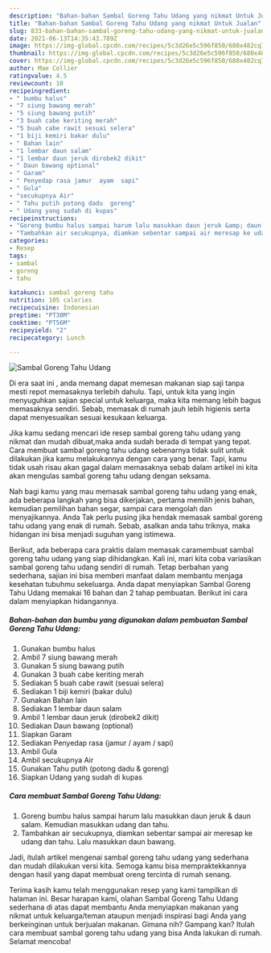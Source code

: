 ```yaml
---
description: "Bahan-bahan Sambal Goreng Tahu Udang yang nikmat Untuk Jualan"
title: "Bahan-bahan Sambal Goreng Tahu Udang yang nikmat Untuk Jualan"
slug: 833-bahan-bahan-sambal-goreng-tahu-udang-yang-nikmat-untuk-jualan
date: 2021-06-13T14:35:43.789Z
image: https://img-global.cpcdn.com/recipes/5c3d26e5c596f850/680x482cq70/sambal-goreng-tahu-udang-foto-resep-utama.jpg
thumbnail: https://img-global.cpcdn.com/recipes/5c3d26e5c596f850/680x482cq70/sambal-goreng-tahu-udang-foto-resep-utama.jpg
cover: https://img-global.cpcdn.com/recipes/5c3d26e5c596f850/680x482cq70/sambal-goreng-tahu-udang-foto-resep-utama.jpg
author: Mae Collier
ratingvalue: 4.5
reviewcount: 10
recipeingredient:
- " bumbu halus"
- "7 siung bawang merah"
- "5 siung bawang putih"
- "3 buah cabe keriting merah"
- "5 buah cabe rawit sesuai selera"
- "1 biji kemiri bakar dulu"
- " Bahan lain"
- "1 lembar daun salam"
- "1 lembar daun jeruk dirobek2 dikit"
- " Daun bawang optional"
- " Garam"
- " Penyedap rasa jamur  ayam  sapi"
- " Gula"
- "secukupnya Air"
- " Tahu putih potong dadu  goreng"
- " Udang yang sudah di kupas"
recipeinstructions:
- "Goreng bumbu halus sampai harum lalu masukkan daun jeruk &amp; daun salam. Kemudian masukkan udang dan tahu."
- "Tambahkan air secukupnya, diamkan sebentar sampai air meresap ke udang dan tahu. Lalu masukkan daun bawang."
categories:
- Resep
tags:
- sambal
- goreng
- tahu

katakunci: sambal goreng tahu 
nutrition: 105 calories
recipecuisine: Indonesian
preptime: "PT30M"
cooktime: "PT56M"
recipeyield: "2"
recipecategory: Lunch

---
```



![Sambal Goreng Tahu Udang](https://img-global.cpcdn.com/recipes/5c3d26e5c596f850/680x482cq70/sambal-goreng-tahu-udang-foto-resep-utama.jpg)

Di era  saat ini , anda memang dapat memesan makanan siap saji tanpa mesti repot memasaknya terlebih dahulu. Tapi, untuk kita yang ingin menyuguhkan sajian special untuk keluarga, maka kita memang lebih bagus memasaknya sendiri. Sebab, memasak di rumah jauh lebih higienis serta dapat menyesuaikan sesuai kesukaan keluarga.

Jika kamu sedang mencari ide resep sambal goreng tahu udang yang nikmat dan mudah dibuat,maka anda sudah berada di tempat yang tepat. Cara membuat sambal goreng tahu udang  sebenarnya tidak sulit untuk dilakukan jika kamu melakukannya dengan cara yang benar. Tapi, kamu tidak usah risau akan gagal dalam memasaknya 
sebab dalam artikel ini kita akan mengulas sambal goreng tahu udang dengan seksama.  



Nah bagi kamu yang mau memasak sambal goreng tahu udang yang enak, ada beberapa langkah yang bisa dikerjakan, pertama memilih jenis bahan, kemudian pemilihan bahan segar, sampai cara mengolah dan menyajikannya. Anda Tak perlu pusing jika hendak memasak sambal goreng tahu udang yang enak di rumah. Sebab, asalkan anda  tahu triknya, maka hidangan ini bisa menjadi suguhan yang istimewa.

Berikut, ada beberapa cara praktis  dalam memasak caramembuat sambal goreng tahu udang yang siap dihidangkan. Kali ini, mari kita coba variasikan sambal goreng tahu udang sendiri di rumah. Tetap berbahan yang sederhana, sajian ini bisa memberi manfaat dalam membantu menjaga kesehatan tubuhmu sekeluarga. Anda dapat menyiapkan Sambal Goreng Tahu Udang memakai 16 bahan dan 2 tahap pembuatan. Berikut ini cara dalam menyiapkan hidangannya.

<!--inarticleads1-->

##### Bahan-bahan dan bumbu yang digunakan dalam pembuatan Sambal Goreng Tahu Udang:

1. Gunakan  bumbu halus
1. Ambil 7 siung bawang merah
1. Gunakan 5 siung bawang putih
1. Gunakan 3 buah cabe keriting merah
1. Sediakan 5 buah cabe rawit (sesuai selera)
1. Sediakan 1 biji kemiri (bakar dulu)
1. Gunakan  Bahan lain
1. Sediakan 1 lembar daun salam
1. Ambil 1 lembar daun jeruk (dirobek2 dikit)
1. Sediakan  Daun bawang (optional)
1. Siapkan  Garam
1. Sediakan  Penyedap rasa (jamur / ayam / sapi)
1. Ambil  Gula
1. Ambil secukupnya Air
1. Gunakan  Tahu putih (potong dadu &amp; goreng)
1. Siapkan  Udang yang sudah di kupas




<!--inarticleads2-->

##### Cara membuat Sambal Goreng Tahu Udang:

1. Goreng bumbu halus sampai harum lalu masukkan daun jeruk &amp; daun salam. Kemudian masukkan udang dan tahu.
1. Tambahkan air secukupnya, diamkan sebentar sampai air meresap ke udang dan tahu. Lalu masukkan daun bawang.




Jadi, itulah artikel mengenai  sambal goreng tahu udang  yang sederhana dan mudah dilakukan versi kita. Semoga kamu bisa mempraktekkannya dengan hasil yang dapat membuat oreng tercinta di rumah senang. 

Terima kasih kamu telah menggunakan resep yang kami tampilkan di halaman ini. Besar harapan kami, olahan  Sambal Goreng Tahu Udang sederhana di atas dapat membantu Anda menyiapkan makanan yang nikmat untuk keluarga/teman ataupun menjadi inspirasi bagi Anda yang berkeinginan untuk berjualan makanan. Gimana nih? Gampang kan? Itulah cara membuat sambal goreng tahu udang yang bisa Anda lakukan di rumah. Selamat mencoba!

